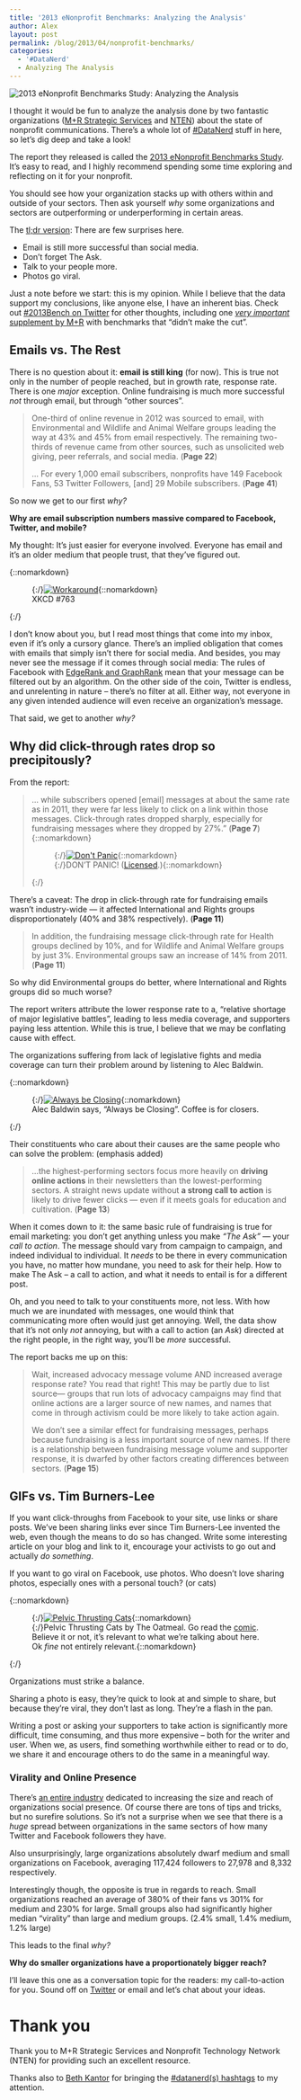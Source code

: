 ```yaml
---
title: '2013 eNonprofit Benchmarks: Analyzing the Analysis'
author: Alex
layout: post
permalink: /blog/2013/04/nonprofit-benchmarks/
categories:
  - '#DataNerd'
  - Analyzing The Analysis
---
```


  <img src="https://alexkadis.com/inc/img/2013/04/Analyzing.png" alt="2013 eNonprofit Benchmarks Study: Analyzing the Analysis" class="aligncenter size-full wp-image-252" />


I thought it would be fun to analyze the analysis done by two fantastic organizations ([M+R Strategic Services][1] and [NTEN][2]) about the state of nonprofit communications. There&#8217;s a whole lot of [#DataNerd][3] stuff in here, so let&#8217;s dig deep and take a look!

The report they released is called the [2013 eNonprofit Benchmarks Study][4]. It&#8217;s easy to read, and I highly recommend spending some time exploring and reflecting on it for your nonprofit.

You should see how your organization stacks up with others within and outside of your sectors. Then ask yourself *why* some organizations and sectors are outperforming or underperforming in certain areas.

The [tl;dr version][5]: There are few surprises here.

  * Email is still more successful than social media.
  * Don&#8217;t forget The Ask.
  * Talk to your people more.
  * Photos go viral.

<!--more-->

Just a note before we start: this is my opinion. While I believe that the data support my conclusions, like anyone else, I have an inherent bias. Check out [#2013Bench on Twitter][6] for other thoughts, including one [*very important* supplement by M+R][7] with benchmarks that &#8220;didn&#8217;t make the cut&#8221;.

## Emails vs. The Rest

There is no question about it: **email is still king** (for now). This is true not only in the number of people reached, but in growth rate, response rate. There is one *major* exception. Online fundraising is much more successful *not* through email, but through &#8220;other sources&#8221;.

> One-third of online revenue in 2012 was sourced to email, with Environmental and Wildlife and Animal Welfare groups leading the way at 43% and 45% from email respectively. The remaining two-thirds of revenue came from other sources, such as unsolicited web giving, peer referrals, and social media. (**Page 22**)
> 
> &#8230; For every 1,000 email subscribers, nonprofits have 149 Facebook Fans, 53 Twitter Followers, [and] 29 Mobile subscribers. (**Page 41**) 

So now we get to our first *why?*

**Why are email subscription numbers massive compared to Facebook, Twitter, and mobile?**

My thought: It&#8217;s just easier for everyone involved. Everyone has email and it&#8217;s an older medium that people trust, that they&#8217;ve figured out.



{::nomarkdown}<figure>{:/}[![Workaround][8]][9]{::nomarkdown}<figcaption>XKCD #763</figcaption></figure>{:/}

I don&#8217;t know about you, but I read most things that come into my inbox, even if it&#8217;s only a cursory glance. There&#8217;s an implied obligation that comes with emails that simply isn&#8217;t there for social media. And besides, you may never see the message if it comes through social media: The rules of Facebook with [EdgeRank and GraphRank][10] mean that your message can be filtered out by an algorithm. On the other side of the coin, Twitter is endless, and unrelenting in nature &#8211; there&#8217;s no filter at all. Either way, not everyone in any given intended audience will even receive an organization&#8217;s message.

That said, we get to another *why?*

## Why did click-through rates drop so precipitously?

From the report:

> &#8230; while subscribers opened [email] messages at about the same rate as in 2011, they were far less likely to click on a link within those messages. Click-through rates dropped sharply, especially for fundraising messages where they dropped by 27%.&#8221; (**Page 7**) 
> {::nomarkdown}<figure>{:/}[![Don't Panic][19]][11]{::nomarkdown}<figcaption>{:/}DON&#8217;T PANIC! ([Licensed][11].){::nomarkdown}</figcaption> </figure>{:/}

There&#8217;s a caveat: The drop in click-through rate for fundraising emails wasn&#8217;t industry-wide &#8212; it affected International and Rights groups disproportionately (40% and 38% respectively). (**Page 11**)

> In addition, the fundraising message click-through rate for Health groups declined by 10%, and for Wildlife and Animal Welfare groups by just 3%. Environmental groups saw an increase of 14% from 2011. (**Page 11**) 

So why did Environmental groups do better, where International and Rights groups did so much worse?

The report writers attribute the lower response rate to a, &#8220;relative shortage of major legislative battles&#8221;, leading to less media coverage, and supporters paying less attention. While this is true, I believe that we may be conflating cause with effect.

The organizations suffering from lack of legislative fights and media coverage can turn their problem around by listening to Alec Baldwin.

{::nomarkdown}<figure>{:/}[![Always be Closing][20]][12]{::nomarkdown}<figcaption>Alec Baldwin says, &#8220;Always be Closing&#8221;. Coffee is for closers.</figcaption></figure>{:/}

Their constituents who care about their causes are the same people who can solve the problem: (emphasis added)

> &#8230;the highest-performing sectors focus more heavily on **driving online actions** in their newsletters than the lowest-performing sectors. A straight news update without **a strong call to action** is likely to drive fewer clicks &#8212; even if it meets goals for education and cultivation. (**Page 13**) 

When it comes down to it: the same basic rule of fundraising is true for email marketing: you don&#8217;t get anything unless you make *&#8220;The Ask&#8221;* &#8212; your *call to action*. The message should vary from campaign to campaign, and indeed individual to individual. It *needs* to be there in every communication you have, no matter how mundane, you need to ask for their help. How to make The Ask &#8211; a call to action, and what it needs to entail is for a different post.

Oh, and you need to talk to your constituents more, not less. With how much we are inundated with messages, one would think that communicating more often would just get annoying. Well, the data show that it&#8217;s not only *not* annoying, but with a call to action (an *Ask*) directed at the right people, in the right way, you&#8217;ll be *more* successful.

The report backs me up on this:

> Wait, increased advocacy message volume AND increased average response rate? You read that right! This may be partly due to list source— groups that run lots of advocacy campaigns may find that online actions are a larger source of new names, and names that come in through activism could be more likely to take action again.
> 
> We don’t see a similar effect for fundraising messages, perhaps because fundraising is a less important source of new names. If there is a relationship between fundraising message volume and supporter response, it is dwarfed by other factors creating differences between sectors. (**Page 15**) 

## GIFs vs. Tim Burners-Lee

If you want click-throughs from Facebook to your site, use links or share posts. We&#8217;ve been sharing links ever since Tim Burners-Lee invented the web, even though the means to do so has changed. Write some interesting article on your blog and link to it, encourage your activists to go out and actually *do something*.

If you want to go viral on Facebook, use photos. Who doesn&#8217;t love sharing photos, especially ones with a personal touch? (or cats)

{::nomarkdown}<figure>{:/}[![Pelvic Thrusting Cats][21]][13]{::nomarkdown}<figcaption>{:/}Pelvic Thrusting Cats by The Oatmeal. Go read the [comic][14]. Believe it or not, it&#8217;s relevant to what we&#8217;re talking about here. Ok *fine* not entirely relevant.{::nomarkdown}</figcaption> </figure> {:/}

Organizations must strike a balance.

Sharing a photo is easy, they&#8217;re quick to look at and simple to share, but because they&#8217;re viral, they don&#8217;t last as long. They&#8217;re a flash in the pan.

Writing a post or asking your supporters to take action is significantly more difficult, time consuming, and thus more expensive &#8211; both for the writer and user. When we, as users, find something worthwhile either to read or to do, we share it and encourage others to do the same in a meaningful way.

### Virality and Online Presence

There&#8217;s [an entire industry][15] dedicated to increasing the size and reach of organizations social presence. Of course there are tons of tips and tricks, but no surefire solutions. So it&#8217;s not a surprise when we see that there is a *huge* spread between organizations in the same sectors of how many Twitter and Facebook followers they have.

Also unsurprisingly, large organizations absolutely dwarf medium and small organizations on Facebook, averaging 117,424 followers to 27,978 and 8,332 respectively.

Interestingly though, the opposite is true in regards to reach. Small organizations reached an average of 380% of their fans vs 301% for medium and 230% for large. Small groups also had significantly higher median &#8220;virality&#8221; than large and medium groups. (2.4% small, 1.4% medium, 1.2% large)

This leads to the final *why?*

**Why do smaller organizations have a proportionately bigger reach?**

I&#8217;ll leave this one as a conversation topic for the readers: my call-to-action for you. Sound off on [Twitter][6] or email and let&#8217;s chat about your ideas.

# Thank you

Thank you to M+R Strategic Services and Nonprofit Technology Network (NTEN) for providing such an excellent resource.

Thanks also to [Beth Kantor][17] for bringing the [#datanerd(s) hashtags][18] to my attention.

 [1]: http://www.mrss.com/
 [2]: http://www.nten.org/
 [3]: https://twitter.com/search?q=%23DataNerd&src=typd "Twitter search for #DataNerd"
 [4]: http://www.e-benchmarksstudy.com/
 [5]: http://en.wikipedia.org/wiki/Wikipedia:Too_long;_didn't_read
 [6]: https://twitter.com/search?q=%232013Bench
 [7]: http://labs.mrss.com/benchmarks-supplement-all-the-stats-that-didnt-fit-in-print/
 [8]: https://alexkadis.com/inc/img/2013/04/workaround.png "I once worked on a friend's dad's computer. He had the hard drive divided into six partitions, C: through J:, with a 'Documents' directory tree on each one. Each new file appeared to be saved to a partition at random. I knew enough not to ask."
 [9]: http://xkcd.com/763/ "I once worked on a friend's dad's computer. He had the hard drive divided into six partitions, C: through J:, with a 'Documents' directory tree on each one. Each new file appeared to be saved to a partition at random. I knew enough not to ask."
 [10]: http://www.insidefacebook.com/2011/12/27/edgerank-and-graph-rank-defined/
 [11]: https://en.wikipedia.org/wiki/File:Towelday-Innsbruck.jpg
 [12]: http://www.imdb.com/title/tt0104348/
 [13]: http://theoatmeal.com/comics/pelvic_thrusting_cats
 [14]: http://theoatmeal.com/comics/pelvic_thrusting_cats "The Oatmeal Comic"
 [15]: http://mashable.com/how-to/
 [17]: https://twitter.com/kanter
 [18]: http://www.bethkanter.org/datanerds-march2013/
 [19]: https://alexkadis.com/inc/img/2013/04/dont-panic-towel.jpg "Don't Panic"
 [20]: https://alexkadis.com/inc/img/2013/04/abc-alecbaldwin.jpg "Always Be Closing"
 [21]: https://alexkadis.com/inc/img/2013/04/pelvic_thrusting_cats.gif "Pelvic Thrusting Cats"